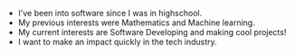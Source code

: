 - I've been into software since I was in highschool.
- My previous interests were Mathematics and Machine learning.
- My current interests are Software Developing and making cool projects!
- I want to make an impact quickly in the tech industry.
